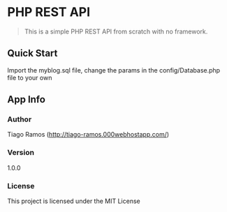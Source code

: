 # PHP REST API

> This is a simple PHP REST API from scratch with no framework.

## Quick Start

Import the myblog.sql file, change the params in the config/Database.php file to your own

## App Info

### Author

Tiago Ramos
(http://tiago-ramos.000webhostapp.com/)

### Version

1.0.0

### License

This project is licensed under the MIT License
